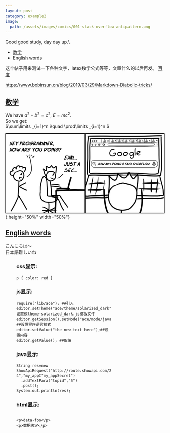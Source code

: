 ```yaml
---
layout: post
category: example2
image:
  path: /assets/images/comics/001-stack-overflow-antipattern.png
---
```


<head>
    <script src="https://cdn.mathjax.org/mathjax/latest/MathJax.js?config=TeX-AMS-MML_HTMLorMML" type="text/javascript"></script>
    <script type="text/x-mathjax-config">
        MathJax.Hub.Config({
            tex2jax: {
            skipTags: ['script', 'noscript', 'style', 'textarea', 'pre'],
            inlineMath: [['$','$']]
            }
        });
    </script>
</head>

Good good study, day day up.\

- [数学](#数学)
- [English words](#english-words)

这个帖子用来测试一下各种文字，latex数学公式等等，文章什么的以后再发。
[百度](https://www.baidu.com/)

https://www.bobinsun.cn/blog/2019/03/29/Markdown-Diabolic-tricks/

## [数学](#数学)

We have $a^2+b^2=c^2$, $E=mc^2$.\
So we get:\
$\sum\limits _{i=1}^n i\quad \prod\limits _{i=1}^n $

![Comic#001: The Stack Overflow Antipattern](../assets/images/comics/001-stack-overflow-antipattern.png){:height="50%" width="50%"}

## [English words](#english-words)

こんにちは～\
日本語難しいね

<html>

<head>
  <meta charset="UTF-8">
  <meta name="viewport" content="width=device-width, initial-scale=1.0">
  <meta http-equiv="X-UA-Compatible" content="ie=edge">
  <title>Prism 代码语法高亮</title>
  <link href="https://cdn.bootcss.com/prism/1.15.0/themes/prism.css" rel="stylesheet">
  <link href="https://cdn.bootcss.com/prism/1.15.0/plugins/line-numbers/prism-line-numbers.css" rel="stylesheet">
  <!-- <link href="https://cdn.bootcss.com/prism/1.15.0/themes/prism-okaidia.css" rel="stylesheet"> -->
  <style>
    #box {
      width: 60%;
      margin-left: 35px;
    }
  </style>
</head>

<body>
  <div id="box">
    <h3>css显示:</h3>
    <pre class="line-numbers"><code class="language-css">p { color: red }
</code></pre>
    <h3>js显示:</h3>
    <pre class="line-numbers"><code class="language-js">require("lib/ace"); ##引入
editor.setTheme("ace/theme/solarized_dark");##设置模theme-solarized_dark.js模板文件
editor.getSession().setMode("ace/mode/javascript"); ##设置程序语言模式
editor.setValue("the new text here");##设置内容
editor.getValue(); ##取值</code></pre>
    <h3>java显示:</h3>
    <pre class="line-numbers"><code class="language-java">String res=new ShowApiRequest("http://route.showapi.com/213-4","my_appI"my_appSecret")
  .addTextPara("topid","5")
  .post();
System.out.println(res);
</code></pre>
    <h3>html显示:</h3>
    <pre class="line-numbers"><code id="code-1" class="language-html"></code></pre>
    <pre class="line-numbers"><code id="code-2" class="language-html">&lt;p>data-foo&lt;/p&gt;
&lt;p>数据绑定&lt;/p></code></pre>
  </div>
  <script src="https://cdn.bootcss.com/prism/1.15.0/prism.js"></script>
  <script src="https://cdn.bootcss.com/prism/1.15.0/components/prism-java.js"></script>
  <script src="https://cdn.bootcss.com/prism/1.15.0/plugins/line-numbers/prism-line-numbers.js"></script>
  <script src="https://cdn.bootcss.com/jquery/1.11.0/jquery.min.js"></script>
  <script>
    var text =
      '<link href="https://cdn.bootcss.com/prism/1.15.0/themes/prism.css" rel="stylesheet">\n' + '<p>js操作html数据绑定</p>';
    var text = $('#code-1').text(text)
    console.log($('#code-1').text());
  </script>
</body>

</html>

